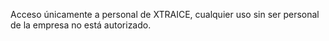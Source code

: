 Acceso únicamente a personal de XTRAICE, cualquier uso sin ser personal de la empresa no está autorizado. 
